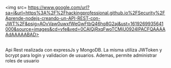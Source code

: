 <img src= https://www.google.com/url?sa=i&url=https%3A%2F%2Fhackingprofessional.github.io%2FSecurity%2FAprende-nodejs-creando-un-API-REST-con-JWT%2F&psig=AOvVaw0uwxfWeGwFtbQ46hq8G2aj&ust=1619269935641000&source=images&cd=vfe&ved=0CAIQjRxqFwoTCMjU0924lPACFQAAAAAdAAAAABAD></img>
<br>
<br>

Api Rest realizada con expressJs y MongoDB. La misma utiliza JWToken y bcrypt para login y validacion de usuarios. Ademas, permite administrar roles de usuario

